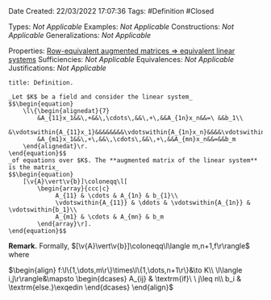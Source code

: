 <br />
<br />

Date Created: 22/03/2022 17:07:36
Tags: #Definition #Closed 

Types: _Not Applicable_
Examples: _Not Applicable_
Constructions: _Not Applicable_
Generalizations: _Not Applicable_

Properties: [Row-equivalent augmented matrices $\Rightarrow$ equivalent linear systems](Row-equivalent%20augmented%20matrices%20implies%20equivalent%20linear%20systems.md)
Sufficiencies: _Not Applicable_
Equivalences: _Not Applicable_
Justifications: _Not Applicable_

``` ad-Definition
title: Definition.

_Let $K$ be a field and consider the linear system_
$$\begin{equation}
    \l\{\begin{alignedat}{7}
        &A_{11}x_1&&\,+&&\,\cdots\,&&\,+\,&&A_{1n}x_n&&=\ &&b_1\\
        &\vdotswithin{A_{11}x_1}&&&&&&&&\vdotswithin{A_{1n}x_n}&&&&\vdotswithin{b_1}\\
        &A_{m1}x_1&&\,+\,&&\,\cdots\,&&\,+\,&&A_{mn}x_n&&=&&b_m
    \end{alignedat}\r.
\end{equation}$$
_of equations over $K$. The **augmented matrix of the linear system** is the matrix_
$$\begin{equation}
    [\v{A}\vert\v{b}]\coloneqq\l[
        \begin{array}{ccc|c}
             A_{11} & \cdots & A_{1n} & b_{1}\\
             \vdotswithin{A_{11}} & \ddots & \vdotswithin{A_{1n}} & \vdotswithin{b_1}\\
             A_{m1} & \cdots & A_{mn} & b_m
        \end{array}\r].
\end{equation}$$

```

**Remark.** Formally, $[\v{A}\vert\v{b}]\coloneqq\l\langle m,n+1,f\r\rangle$ where

$\begin{align}
    f:\l\{1,\dots,m\r\}\times\l\{1,\dots,n+1\r\}&\to K\\
    \l\langle i,j\r\rangle&\mapsto
        \begin{dcases}
            A_{ij}  & \textrm{if}\ \ j\leq n\\
            b_i & \textrm{else.}\exqedin
        \end{dcases}
\end{align}$
